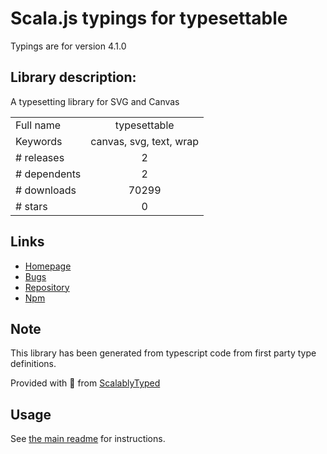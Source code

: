 
# Scala.js typings for typesettable

Typings are for version 4.1.0

## Library description:
A typesetting library for SVG and Canvas

|                    |                 |
| ------------------ | :-------------: |
| Full name          | typesettable |
| Keywords           | canvas, svg, text, wrap |
| # releases         | 2 |
| # dependents       | 2 |
| # downloads        | 70299 |
| # stars            | 0 |

## Links
- [Homepage](https://github.com/palantir/typesettable#readme)
- [Bugs](https://github.com/palantir/typesettable/issues)
- [Repository](https://github.com/palantir/typesettable)
- [Npm](https://www.npmjs.com/package/typesettable)
    


## Note
This library has been generated from typescript code from first party type definitions.

Provided with :purple_heart: from [ScalablyTyped](https://github.com/oyvindberg/ScalablyTyped)

## Usage
See [the main readme](../../readme.md) for instructions.


